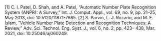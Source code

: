 [1] C. I. Patel, D. Shah, and A. Patel, “Automatic Number Plate Recognition System
(ANPR): A Survey,” Int. J. Comput. Appl., vol. 69, no. 9, pp. 21–25, May 2013, doi:
10.5120/11871-7665.
[2] S. Parvin, L. J. Rozario, and M. E. Islam, “Vehicle Number Plate Detection and
Recognition Techniques: A Review,” Adv. Sci. Technol. Eng. Syst. J., vol. 6, no. 2, pp. 423–
438, Mar. 2021, doi: 10.25046/aj060249.
